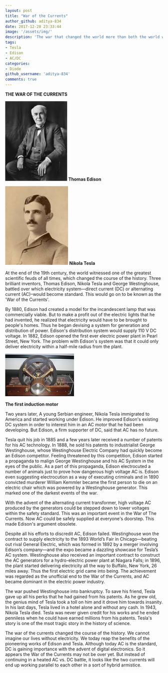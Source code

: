 ```yaml
---
layout: post
title: "War of the Currents"
author_github: aditya-834
date: 2017-12-28 23:33:44
image: '/assets/img/'
description: 'The war that changed the world more than both the world wars.'
tags:
- Tesla
- Edison
- AC/DC
categories:
- Diode
github_username: 'aditya-834'
comments: true
---
```

**THE WAR OF THE CURRENTS**

![current](/blog_src/assets/img/War-of-the-currents/image1.png)
**Thomas Edison**


![current](/blog_src/assets/img/War-of-the-currents/image2.png)
**Nikola Tesla**

At the end of the 19th century, the world witnessed one of the greatest
scientific feuds of all times, which changed the course of the history.
Three brilliant inventors, Thomas Edison, Nikola Tesla and George
Westinghouse, battled over which electricity system—direct current (DC)
or alternating current (AC)–would become standard. This would go on to
be known as the 'War of the Currents'.

By 1880, Edison had created a model for the incandescent lamp that was
commercially viable. But to make a profit out of the electric lights
that he had invented, he realized that electricity would have to be
brought to people's homes. Thus he began devising a system for
generation and distribution of power. Edison's distribution system would
supply 110 V DC voltage. In 1882, Edison opened the first ever electric
power plant in Pearl Street, New York. The problem with Edison's system
was that it could only deliver electricity within a half-mile radius
from the plant.

![current](/blog_src/assets/img/War-of-the-currents/image3.png)

**The first induction motor**

Two years later, A young Serbian engineer, Nikola Tesla immigrated to
America and started working under Edison. He improved Edison's existing
DC system in order to interest him in an AC motor that he had been
developing. But Edison, a firm supporter of DC, said that AC has no
future.

Tesla quit his job in 1885 and a few years later received a number of
patents for his AC technology. In 1888, he sold his patents to
industrialist George Westinghouse, whose Westinghouse Electric Company
had quickly become an Edison competitor. Feeling threatened by this
competition, Edison started a propaganda to malign George Westinghouse
and his AC System in the eyes of the public. As a part of this
propaganda, Edison electrocuted a number of animals just to prove how
dangerous high voltage AC is. Edison even suggesting electrocution as a
way of executing criminals and in 1890 convicted murderer William
Kemmler became the first person to die on an electric chair which was
powered by a Westinghouse generator. This marked one of the darkest
events of the war.

With the advent of the alternating current transformer, high voltage AC
produced by the generators could be stepped down to lower voltages
within the safety standard. This was an important event in the War of
The Currents. Now AC could be safely supplied at everyone's doorstep.
This made Edison's argument obsolete.

Despite all his efforts to discredit AC, Edison failed. Westinghouse won
the contract to supply electricity to the 1893 World’s Fair in
Chicago—beating out rival General Electric, which was formed in 1892 by
a merger involving Edison’s company—and the expo became a dazzling
showcase for Tesla’s AC system. Westinghouse also received an important
contract to construct the AC generators for a hydro-electric power plant
at Niagara Falls; in 1896, the plant started delivering electricity all
the way to Buffalo, New York, 26 miles away. Thus the first electric
grid came into being. The achievement was regarded as the unofficial end
to the War of the Currents, and AC became dominant in the electric power
industry.

The war pushed Westinghouse into bankruptcy. To save his friend, Tesla
gave up all his perks that he had gained from his patents. As he grew
old, the genius mind of Tesla took a toll on him and it drove him
towards insanity. In his last days, Tesla lived in a hotel alone and
without any cash. In 1943, Nikola Tesla died. Tesla was never given
credit for his works and he ended penniless when he could have earned
millions from his patents. Tesla's story is one of the msot tragic story
in the history of science.

The war of the currents changed the course of the history. We cannot
imagine our lives without electricity. We today reap the benefits of the
pioneering works of Edison and Tesla. Although today AC is the standard,
DC is gaining importance with the advent of digital electronics. So it
appears the War of the Currents may not be over yet. But instead of
continuing in a heated AC vs. DC battle, it looks like the two currents
will end up working parallel to each other in a sort of hybrid
armistice.
